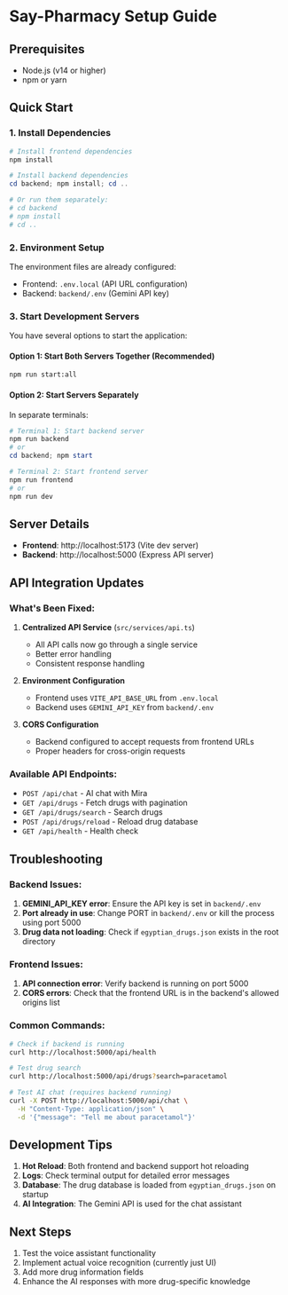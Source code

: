 # Say-Pharmacy Setup Guide

## Prerequisites
- Node.js (v14 or higher)
- npm or yarn

## Quick Start

### 1. Install Dependencies

```powershell
# Install frontend dependencies
npm install

# Install backend dependencies
cd backend; npm install; cd ..

# Or run them separately:
# cd backend
# npm install
# cd ..
```

### 2. Environment Setup

The environment files are already configured:
- Frontend: `.env.local` (API URL configuration)
- Backend: `backend/.env` (Gemini API key)

### 3. Start Development Servers

You have several options to start the application:

#### Option 1: Start Both Servers Together (Recommended)
```bash
npm run start:all
```

#### Option 2: Start Servers Separately
In separate terminals:

```powershell
# Terminal 1: Start backend server
npm run backend
# or
cd backend; npm start
```

```powershell
# Terminal 2: Start frontend server
npm run frontend
# or
npm run dev
```

## Server Details

- **Frontend**: http://localhost:5173 (Vite dev server)
- **Backend**: http://localhost:5000 (Express API server)

## API Integration Updates

### What's Been Fixed:
1. **Centralized API Service** (`src/services/api.ts`)
   - All API calls now go through a single service
   - Better error handling
   - Consistent response handling

2. **Environment Configuration**
   - Frontend uses `VITE_API_BASE_URL` from `.env.local`
   - Backend uses `GEMINI_API_KEY` from `backend/.env`

3. **CORS Configuration**
   - Backend configured to accept requests from frontend URLs
   - Proper headers for cross-origin requests

### Available API Endpoints:
- `POST /api/chat` - AI chat with Mira
- `GET /api/drugs` - Fetch drugs with pagination
- `GET /api/drugs/search` - Search drugs
- `POST /api/drugs/reload` - Reload drug database
- `GET /api/health` - Health check

## Troubleshooting

### Backend Issues:
1. **GEMINI_API_KEY error**: Ensure the API key is set in `backend/.env`
2. **Port already in use**: Change PORT in `backend/.env` or kill the process using port 5000
3. **Drug data not loading**: Check if `egyptian_drugs.json` exists in the root directory

### Frontend Issues:
1. **API connection error**: Verify backend is running on port 5000
2. **CORS errors**: Check that the frontend URL is in the backend's allowed origins list

### Common Commands:
```bash
# Check if backend is running
curl http://localhost:5000/api/health

# Test drug search
curl http://localhost:5000/api/drugs?search=paracetamol

# Test AI chat (requires backend running)
curl -X POST http://localhost:5000/api/chat \
  -H "Content-Type: application/json" \
  -d '{"message": "Tell me about paracetamol"}'
```

## Development Tips

1. **Hot Reload**: Both frontend and backend support hot reloading
2. **Logs**: Check terminal output for detailed error messages
3. **Database**: The drug database is loaded from `egyptian_drugs.json` on startup
4. **AI Integration**: The Gemini API is used for the chat assistant

## Next Steps

1. Test the voice assistant functionality
2. Implement actual voice recognition (currently just UI)
3. Add more drug information fields
4. Enhance the AI responses with more drug-specific knowledge
